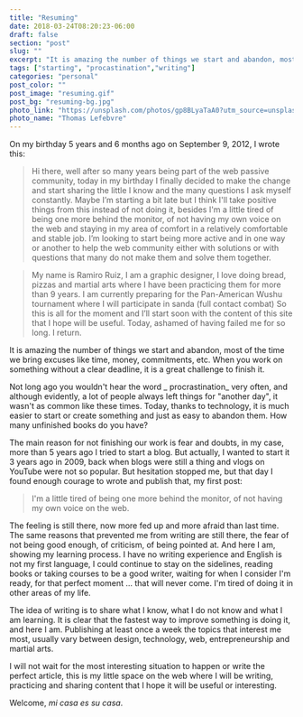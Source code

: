 ```yaml
---
title: "Resuming"
date: 2018-03-24T08:20:23-06:00
draft: false
section: "post"
slug: ""
excerpt: "It is amazing the number of things we start and abandon, most of the time we bring excuses like time, money, commitments, etc. When you work on something without a clear deadline, it is a great challenge to finish it. Not long ago you wouldn't hear the word  procrastination very often…"
tags: ["starting", "procastination","writing"]
categories: "personal"
post_color: ""
post_image: "resuming.gif"
post_bg: "resuming-bg.jpg"
photo_link: "https://unsplash.com/photos/gp8BLyaTaA0?utm_source=unsplash&utm_medium=referral&utm_content=creditCopyText"
photo_name: "Thomas Lefebvre"
---
```

On my birthday 5 years and 6 months ago on September 9, 2012, I wrote this:

> Hi there, well after so many years being part of the web passive community, today in my birthday I finally decided to make the change and start sharing the little I know and the many questions I ask myself constantly. Maybe I’m starting a bit late but I think I'll take positive things from this instead of not doing it, besides I'm a little tired of being one more behind the monitor, of not having my own voice on the web and staying in my area of comfort in a relatively comfortable and stable job. I’m looking to start being more active and in one way or another to help the web community either with solutions or with questions that many do not make them and solve them together.


> My name is Ramiro Ruiz, I am a graphic designer, I love doing bread, pizzas and martial arts where I have been practicing them for more than 9 years. I am currently preparing for the Pan-American Wushu tournament where I will participate in sanda (full contact combat) So this is all for the moment and I’ll start soon with the content of this site that I hope will be useful.
Today, ashamed of having failed me for so long. I return.

It is amazing the number of things we start and abandon, most of the time we bring excuses like time, money, commitments, etc. When you work on something without a clear deadline, it is a great challenge to finish it.

Not long ago you wouldn't hear the word _ procrastination_ very often, and although evidently, a lot of people always left things for "another day", it wasn't as common like these times. Today, thanks to technology, it is much easier to start or create something and just as easy to abandon them. How many unfinished books do you have?

The main reason for not finishing our work is fear and doubts, in my case, more than 5 years ago I tried to start a blog. But actually, I wanted to start it 3 years ago in 2009, back when blogs were still a thing and vlogs on YouTube were not so popular. But hesitation stopped me, but that day I found enough courage to wrote and publish that, my first post:

> I'm a little tired of being one more behind the monitor, of not having my own voice on the web.

The feeling is still there, now more fed up and more afraid than last time. The same reasons that prevented me from writing are still there, the fear of not being good enough, of criticism,  of being pointed at. And here I am, showing my learning process. I have no writing experience and English is not my first language, I could continue to stay on the sidelines, reading books or taking courses to be a good writer, waiting for when I consider I'm ready, for that perfect moment ... that will never come. I'm tired of doing it in other areas of my life.

The idea of ​​writing is to share what I know, what I do not know and what I am learning. It is clear that the fastest way to improve something is doing it, and here I am. Publishing at least once a week the topics that interest me most, usually vary between design, technology, web, entrepreneurship and martial arts.

I will not wait for the most interesting situation to happen or write the perfect article, this is my little space on the web where I will be writing, practicing and sharing content that I hope it will be useful or interesting.

Welcome, _mi casa es su casa_.
